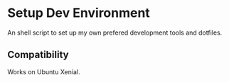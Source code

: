 # Setup Dev Environment

An shell script to set up my own prefered development tools and dotfiles.

## Compatibility

Works on Ubuntu Xenial.
